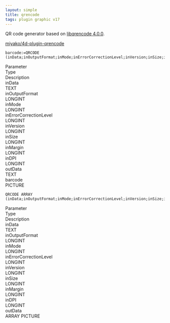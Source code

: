 ```yaml
---
layout: simple
title: qrencode
tags: plugin graphic v17
---
```


QR code generator based on [libqrencode 4.0.0](https://fukuchi.org/works/qrencode/).

<!--more-->

[miyako/4d-plugin-qrencode](https://github.com/miyako/4d-plugin-qrencode)

```
barcode:=QRCODE (inData;inOutputFormat;inMode;inErrorCorrectionLevel;inVersion;inSize;inMargin;inDPI;outData)
```

<div class="grid">
  <div class="syntax-th cell cell--2">Parameter</div>
  <div class="syntax-th cell cell--2">Type</div>
  <div class="syntax-th cell cell--8">Description</div>
  <div class="syntax-td cell cell--2">inData</div>
  <div class="syntax-td cell cell--2">TEXT</div>
  <div class="syntax-td cell cell--8"></div>
  <div class="syntax-td cell cell--2">inOutputFormat</div>
  <div class="syntax-td cell cell--2">LONGINT</div>
  <div class="syntax-td cell cell--8"></div>   
  <div class="syntax-td cell cell--2">inMode</div>
  <div class="syntax-td cell cell--2">LONGINT</div>
  <div class="syntax-td cell cell--8"></div>  
  <div class="syntax-td cell cell--2">inErrorCorrectionLevel</div>
  <div class="syntax-td cell cell--2">LONGINT</div>
  <div class="syntax-td cell cell--8"></div> 
  <div class="syntax-td cell cell--2">inVersion</div>
  <div class="syntax-td cell cell--2">LONGINT</div>
  <div class="syntax-td cell cell--8"></div> 
  <div class="syntax-td cell cell--2">inSize</div>
  <div class="syntax-td cell cell--2">LONGINT</div>
  <div class="syntax-td cell cell--8"></div>   
  <div class="syntax-td cell cell--2">inMargin</div>
  <div class="syntax-td cell cell--2">LONGINT</div>
  <div class="syntax-td cell cell--8"></div> 
  <div class="syntax-td cell cell--2">inDPI</div>
  <div class="syntax-td cell cell--2">LONGINT</div>
  <div class="syntax-td cell cell--8"></div>  
  <div class="syntax-td cell cell--2">outData</div>
  <div class="syntax-td cell cell--2">TEXT</div>
  <div class="syntax-td cell cell--8"></div>  
  <div class="syntax-td cell cell--2">barcode</div>
  <div class="syntax-td cell cell--2">PICTURE</div>
  <div class="syntax-td cell cell--8"></div>    
</div> 

```
QRCODE ARRAY (inData;inOutputFormat;inMode;inErrorCorrectionLevel;inVersion;inSize;inMargin;inDPI;outData)
```

<div class="grid">
  <div class="syntax-th cell cell--2">Parameter</div>
  <div class="syntax-th cell cell--2">Type</div>
  <div class="syntax-th cell cell--8">Description</div>
  <div class="syntax-td cell cell--2">inData</div>
  <div class="syntax-td cell cell--2">TEXT</div>
  <div class="syntax-td cell cell--8"></div>
  <div class="syntax-td cell cell--2">inOutputFormat</div>
  <div class="syntax-td cell cell--2">LONGINT</div>
  <div class="syntax-td cell cell--8"></div>   
  <div class="syntax-td cell cell--2">inMode</div>
  <div class="syntax-td cell cell--2">LONGINT</div>
  <div class="syntax-td cell cell--8"></div>  
  <div class="syntax-td cell cell--2">inErrorCorrectionLevel</div>
  <div class="syntax-td cell cell--2">LONGINT</div>
  <div class="syntax-td cell cell--8"></div> 
  <div class="syntax-td cell cell--2">inVersion</div>
  <div class="syntax-td cell cell--2">LONGINT</div>
  <div class="syntax-td cell cell--8"></div> 
  <div class="syntax-td cell cell--2">inSize</div>
  <div class="syntax-td cell cell--2">LONGINT</div>
  <div class="syntax-td cell cell--8"></div>   
  <div class="syntax-td cell cell--2">inMargin</div>
  <div class="syntax-td cell cell--2">LONGINT</div>
  <div class="syntax-td cell cell--8"></div> 
  <div class="syntax-td cell cell--2">inDPI</div>
  <div class="syntax-td cell cell--2">LONGINT</div>
  <div class="syntax-td cell cell--8"></div>  
  <div class="syntax-td cell cell--2">outData</div>
  <div class="syntax-td cell cell--2">ARRAY PICTURE</div>
  <div class="syntax-td cell cell--8"></div>   
</div> 

